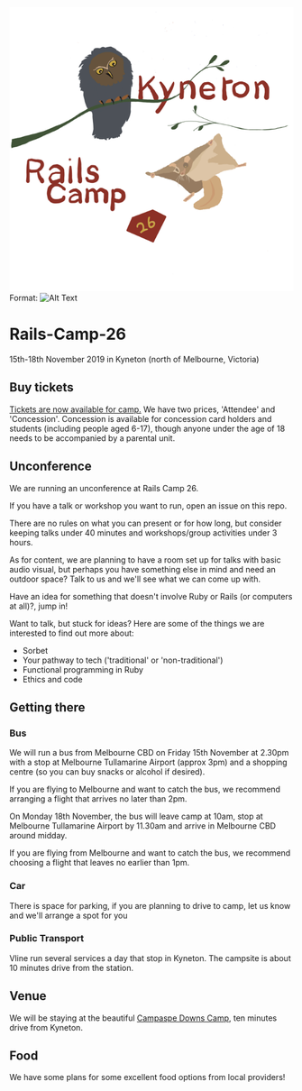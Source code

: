 ![RailsCamp26 Logo](/26_Rails_Camp_logo.tiff)
Format: ![Alt Text](url)

# Rails-Camp-26
15th-18th November 2019 in Kyneton (north of Melbourne, Victoria)

## Buy tickets
[Tickets are now available for camp.](https://ti.to/ruby-australia/rails-camp-26-melbourne) 
We have two prices, 'Attendee' and 'Concession'. Concession is available for concession card holders and 
students (including people aged 6-17), though anyone under the age of 18 needs to be accompanied by a parental unit.

## Unconference
We are running an unconference at Rails Camp 26. 

If you have a talk or workshop you want to run, open an issue on this repo.

There are no rules on what you can present or for how long, but consider keeping talks under 40 minutes 
and workshops/group activities under 3 hours.

As for content, we are planning to have a room set up for talks with basic audio visual, but perhaps
you have something else in mind and need an outdoor space? Talk to us and we'll see what we can come up with.

Have an idea for something that doesn't involve Ruby or Rails (or computers at all)?, jump in!

Want to talk, but stuck for ideas? Here are some of the things we are interested to find out more about:
* Sorbet
* Your pathway to tech ('traditional' or 'non-traditional')
* Functional programming in Ruby
* Ethics and code

## Getting there
### Bus
We will run a bus from Melbourne CBD on Friday 15th November at 2.30pm with a stop at Melbourne Tullamarine 
Airport (approx 3pm) and a shopping centre (so you can buy snacks or alcohol if desired). 

If you are flying to Melbourne and want to catch the bus, we recommend arranging a flight that arrives no later than 2pm.

On Monday 18th November, the bus will leave camp at 10am, stop at Melbourne Tullamarine Airport by 11.30am and 
arrive in Melbourne CBD around midday. 

If you are flying from Melbourne and want to catch the bus, we recommend choosing a flight that leaves no earlier than 1pm.

### Car
There is space for parking, if you are planning to drive to camp, let us know and we'll arrange a spot for you

### Public Transport
Vline run several services a day that stop in Kyneton. The campsite is about 10 minutes drive from the station.

## Venue
We will be staying at the beautiful [Campaspe Downs Camp](http://www.pgladventurecamps.com.au/campaspe/), ten minutes drive from Kyneton.

## Food
We have some plans for some excellent food options from local providers!

